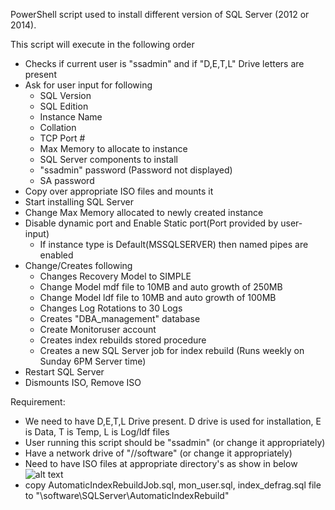 PowerShell script used to install different version of SQL Server (2012 or 2014).

This script will execute in the following order
- Checks if current user is "ssadmin" and if "D,E,T,L" Drive letters are present
- Ask for user input for following
     - SQL Version
     - SQL Edition
     - Instance Name
     - Collation
     - TCP Port #
     - Max Memory to allocate to instance
     - SQL Server components to install
     - "ssadmin" password (Password not displayed)
     - SA password
- Copy over appropriate ISO files and mounts it
- Start installing SQL Server
- Change Max Memory allocated to newly created instance
- Disable dynamic port and Enable Static port(Port provided by user-input)
     - If instance type is Default(MSSQLSERVER) then named pipes are enabled
- Change/Creates following
     - Changes Recovery Model to SIMPLE
     - Change Model mdf file to 10MB and auto growth of 250MB
     - Change Model ldf file to 10MB and auto growth of 100MB
     - Changes Log Rotations to 30 Logs
     - Creates "DBA_management" database
     - Create Monitoruser account
     - Creates index rebuilds stored procedure
     - Creates a new SQL Server job for index rebuild (Runs weekly on Sunday 6PM Server time)
- Restart SQL Server
- Dismounts ISO, Remove ISO


Requirement:
- We need to have D,E,T,L Drive present.  D drive is used for installation, E is Data, T is Temp, L is Log/ldf files
- User running this script should be "ssadmin" (or change it appropriately)
- Have a network drive of "//software" (or change it appropriately)
- Need to have ISO files at appropriate directory's as show in below 
![alt text](screenshots/pic1.png "software directory on network drive")
- copy AutomaticIndexRebuildJob.sql, mon_user.sql, index_defrag.sql file to "\\software\SQLServer\AutomaticIndexRebuild"

